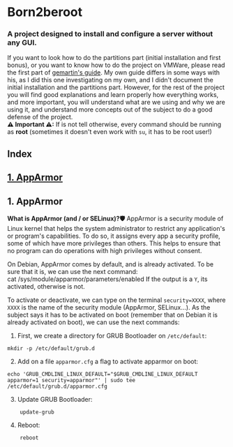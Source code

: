 # Born2beroot
### A project designed to install and configure a server without any GUI.

If you want to look how to do the partitions part (initial installation and first bonus), or you want to know how to do the project on VMWare, please read the first part of [gemartin's guide](https://github.com/gemartin99/Born2beroot-Tutorial). My own guide differs in some ways with his, as I did this one investigating on my own, and I didn't document the initial installation and the partitions part. However, for the rest of the project you will find good explanations and learn properly how everything works, and more important, you will understand what are we using and why we are using it, and understand more concepts out of the subject to do a good defense of the project.  
**⚠ Important ⚠:** If is not tell otherwise, every command should be running as **root** (sometimes it doesn't even work with `su`, it has to be root user!)

## Index
[1. AppArmor](#1.-AppArmor)
---


## 1. AppArmor
**What is AppArmor (and / or SELinux)?🛡** AppArmor is a security module of Linux kernel that helps the system administrator to restrict any application's or program's capabilities. To do so, it assigns every app a security profile, some of which have more privileges than others. This helps to ensure that no program can do operations with high privileges without consent.

On Debian, AppArmor comes by default, and is already activated. To be sure that it is, we can use the next command:  
    cat /sys/module/apparmor/parameters/enabled
If the output is a `Y`, its activated, otherwise is not.

To activate or deactivate, we can type on the terminal `security=XXXX`, where `XXXX` is the name of the security module (AppArmor, SELinux...).
As the subject says it has to be activated on boot (remember that on Debian it is already activated on boot), we can use the next commands:
1. First, we create a directory for GRUB Bootloader on `/etc/default`:
~~~
mkdir -p /etc/default/grub.d
~~~
2. Add on a file `apparmor.cfg` a flag to activate apparmor on boot:
~~~
echo 'GRUB_CMDLINE_LINUX_DEFAULT="$GRUB_CMDLINE_LINUX_DEFAULT apparmor=1 security=apparmor"' | sudo tee /etc/default/grub.d/apparmor.cfg
~~~
3. Update GRUB Bootloader:
~~~
    update-grub
~~~
4. Reboot:
~~~
    reboot
~~~
